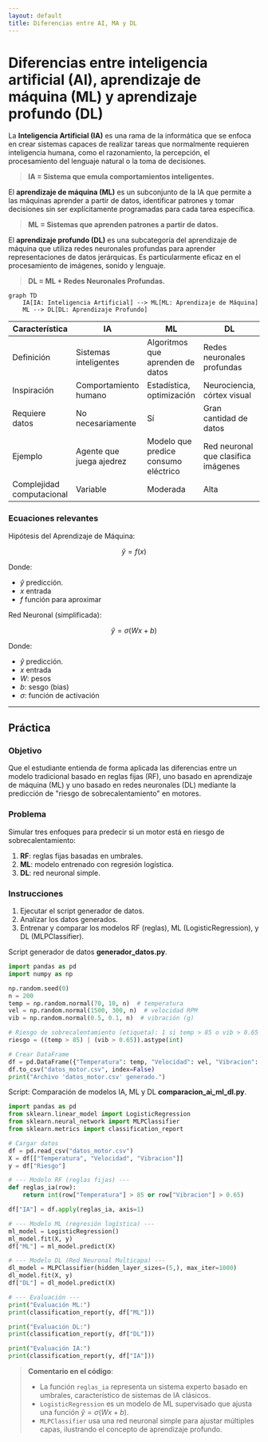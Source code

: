 ```yaml
---
layout: default
title: Diferencias entre AI, MA y DL
---
```


# Diferencias entre inteligencia artificial (AI), aprendizaje de máquina (ML) y aprendizaje profundo (DL)

La **Inteligencia Artificial (IA)** es una rama de la informática que se enfoca en crear sistemas capaces de realizar tareas que normalmente requieren inteligencia humana, como el razonamiento, la percepción, el procesamiento del lenguaje natural o la toma de decisiones.
> **IA = Sistema que emula comportamientos inteligentes.**

El **aprendizaje de máquina (ML)** es un subconjunto de la IA que permite a las máquinas aprender a partir de datos, identificar patrones y tomar decisiones sin ser explícitamente programadas para cada tarea específica.
> **ML = Sistemas que aprenden patrones a partir de datos.**

El **aprendizaje profundo (DL)** es una subcategoría del aprendizaje de máquina que utiliza redes neuronales profundas para aprender representaciones de datos jerárquicas. Es particularmente eficaz en el procesamiento de imágenes, sonido y lenguaje.
> **DL = ML + Redes Neuronales Profundas.**

```mermaid
graph TD
    IA[IA: Inteligencia Artificial] --> ML[ML: Aprendizaje de Máquina]
    ML --> DL[DL: Aprendizaje Profundo]
```


| Característica            | IA                       | ML                                   | DL                                  |
| ------------------------- | ------------------------ | ------------------------------------ | ----------------------------------- |
| Definición                | Sistemas inteligentes    | Algoritmos que aprenden de datos     | Redes neuronales profundas          |
| Inspiración       | Comportamiento humano | Estadística, optimización        | Neurociencia, córtex visual      |
| Requiere datos            | No necesariamente        | Sí                                   | Gran cantidad de datos              |
| Ejemplo                   | Agente que juega ajedrez | Modelo que predice consumo eléctrico | Red neuronal que clasifica imágenes |
| Complejidad computacional | Variable                 | Moderada                             | Alta                                |

### Ecuaciones relevantes

Hipótesis del Aprendizaje de Máquina:

$$
\hat{y} = f(x)
$$

Donde:
- $\hat{y}$ predicción.
- $x$ entrada
- $f$ función para aproximar

Red Neuronal (simplificada):

$$
\hat{y} = \sigma(Wx + b)
$$

Donde:
- $\hat{y}$ predicción.
- $x$ entrada
- $W$: pesos
- $b$: sesgo (bias)
- $\sigma$: función de activación

---

## Práctica

### Objetivo

Que el estudiante entienda de forma aplicada las diferencias entre un modelo tradicional basado en reglas fijas (RF), uno basado en aprendizaje de máquina (ML) y uno basado en redes neuronales (DL) mediante la predicción de "riesgo de sobrecalentamiento" en motores.

### Problema

Simular tres enfoques para predecir si un motor está en riesgo de sobrecalentamiento:

1. **RF**: reglas fijas basadas en umbrales.
2. **ML**: modelo entrenado con regresión logística.
3. **DL**: red neuronal simple.

### Instrucciones

1. Ejecutar el script generador de datos.
2. Analizar los datos generados.
3. Entrenar y comparar los modelos RF (reglas), ML (LogisticRegression), y DL (MLPClassifier).

Script generador de datos **generador_datos.py**.

```python
import pandas as pd
import numpy as np

np.random.seed(0)
n = 200
temp = np.random.normal(70, 10, n)  # temperatura
vel = np.random.normal(1500, 300, n)  # velocidad RPM
vib = np.random.normal(0.5, 0.1, n)  # vibración (g)

# Riesgo de sobrecalentamiento (etiqueta): 1 si temp > 85 o vib > 0.65
riesgo = ((temp > 85) | (vib > 0.65)).astype(int)

# Crear DataFrame
df = pd.DataFrame({"Temperatura": temp, "Velocidad": vel, "Vibracion": vib, "Riesgo": riesgo})
df.to_csv("datos_motor.csv", index=False)
print("Archivo 'datos_motor.csv' generado.")
```

Script: Comparación de modelos IA, ML y DL **comparacion_ai_ml_dl.py**.

```python
import pandas as pd
from sklearn.linear_model import LogisticRegression
from sklearn.neural_network import MLPClassifier
from sklearn.metrics import classification_report

# Cargar datos
df = pd.read_csv("datos_motor.csv")
X = df[["Temperatura", "Velocidad", "Vibracion"]]
y = df["Riesgo"]

# --- Modelo RF (reglas fijas) ---
def reglas_ia(row):
    return int(row["Temperatura"] > 85 or row["Vibracion"] > 0.65)

df["IA"] = df.apply(reglas_ia, axis=1)

# --- Modelo ML (regresión logística) ---
ml_model = LogisticRegression()
ml_model.fit(X, y)
df["ML"] = ml_model.predict(X)

# --- Modelo DL (Red Neuronal Multicapa) ---
dl_model = MLPClassifier(hidden_layer_sizes=(5,), max_iter=1000)
dl_model.fit(X, y)
df["DL"] = dl_model.predict(X)

# --- Evaluación ---
print("Evaluación ML:")
print(classification_report(y, df["ML"]))

print("Evaluación DL:")
print(classification_report(y, df["DL"]))

print("Evaluación IA:")
print(classification_report(y, df["IA"]))
```

> **Comentario en el código**:
>
> * La función `reglas_ia` representa un sistema experto basado en umbrales, característico de sistemas de IA clásicos.
> * `LogisticRegression` es un modelo de ML supervisado que ajusta una función $\hat{y} = \sigma(Wx + b)$.
> * `MLPClassifier` usa una red neuronal simple para ajustar múltiples capas, ilustrando el concepto de aprendizaje profundo.

